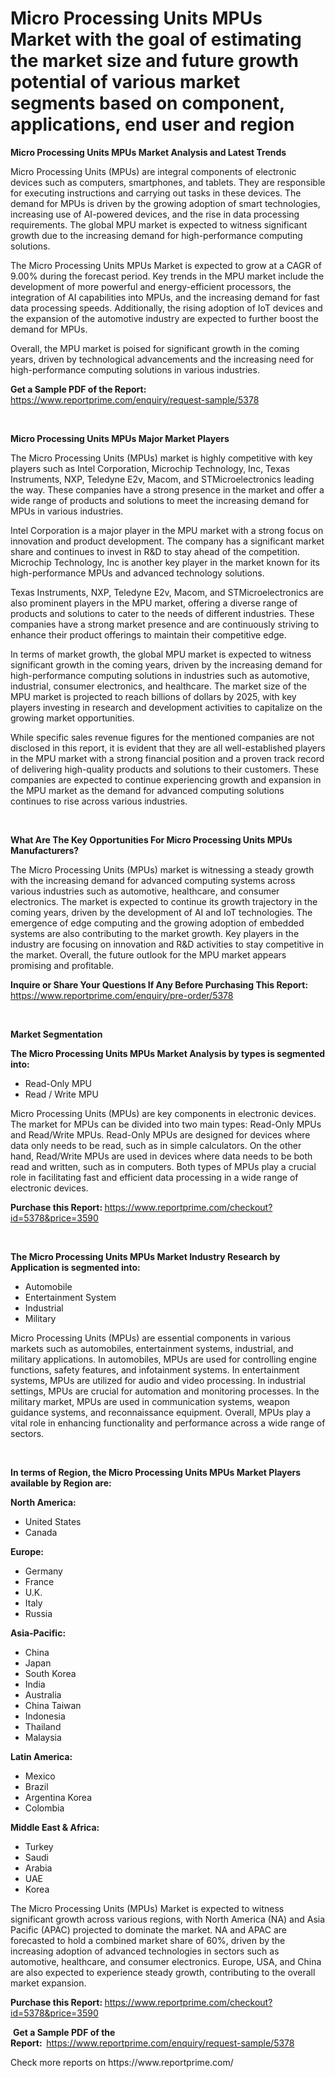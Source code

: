 <p><h1>Micro Processing Units MPUs Market with the goal of estimating the market size and future growth potential of various market segments based on component, applications, end user and region</h1></p><p><strong>Micro Processing Units MPUs Market Analysis and Latest Trends</strong></p>
<p><p>Micro Processing Units (MPUs) are integral components of electronic devices such as computers, smartphones, and tablets. They are responsible for executing instructions and carrying out tasks in these devices. The demand for MPUs is driven by the growing adoption of smart technologies, increasing use of AI-powered devices, and the rise in data processing requirements. The global MPU market is expected to witness significant growth due to the increasing demand for high-performance computing solutions.</p><p>The Micro Processing Units MPUs Market is expected to grow at a CAGR of 9.00% during the forecast period. Key trends in the MPU market include the development of more powerful and energy-efficient processors, the integration of AI capabilities into MPUs, and the increasing demand for fast data processing speeds. Additionally, the rising adoption of IoT devices and the expansion of the automotive industry are expected to further boost the demand for MPUs.</p><p>Overall, the MPU market is poised for significant growth in the coming years, driven by technological advancements and the increasing need for high-performance computing solutions in various industries.</p></p>
<p><strong>Get a Sample PDF of the Report:&nbsp;</strong> <a href="https://www.reportprime.com/enquiry/request-sample/5378">https://www.reportprime.com/enquiry/request-sample/5378</a></p>
<p>&nbsp;</p>
<p><strong>Micro Processing Units MPUs Major Market Players</strong></p>
<p><p>The Micro Processing Units (MPUs) market is highly competitive with key players such as Intel Corporation, Microchip Technology, Inc, Texas Instruments, NXP, Teledyne E2v, Macom, and STMicroelectronics leading the way. These companies have a strong presence in the market and offer a wide range of products and solutions to meet the increasing demand for MPUs in various industries.</p><p>Intel Corporation is a major player in the MPU market with a strong focus on innovation and product development. The company has a significant market share and continues to invest in R&D to stay ahead of the competition. Microchip Technology, Inc is another key player in the market known for its high-performance MPUs and advanced technology solutions.</p><p>Texas Instruments, NXP, Teledyne E2v, Macom, and STMicroelectronics are also prominent players in the MPU market, offering a diverse range of products and solutions to cater to the needs of different industries. These companies have a strong market presence and are continuously striving to enhance their product offerings to maintain their competitive edge.</p><p>In terms of market growth, the global MPU market is expected to witness significant growth in the coming years, driven by the increasing demand for high-performance computing solutions in industries such as automotive, industrial, consumer electronics, and healthcare. The market size of the MPU market is projected to reach billions of dollars by 2025, with key players investing in research and development activities to capitalize on the growing market opportunities.</p><p>While specific sales revenue figures for the mentioned companies are not disclosed in this report, it is evident that they are all well-established players in the MPU market with a strong financial position and a proven track record of delivering high-quality products and solutions to their customers. These companies are expected to continue experiencing growth and expansion in the MPU market as the demand for advanced computing solutions continues to rise across various industries.</p></p>
<p>&nbsp;</p>
<p><strong>What Are The Key Opportunities For Micro Processing Units MPUs Manufacturers?</strong></p>
<p><p>The Micro Processing Units (MPUs) market is witnessing a steady growth with the increasing demand for advanced computing systems across various industries such as automotive, healthcare, and consumer electronics. The market is expected to continue its growth trajectory in the coming years, driven by the development of AI and IoT technologies. The emergence of edge computing and the growing adoption of embedded systems are also contributing to the market growth. Key players in the industry are focusing on innovation and R&D activities to stay competitive in the market. Overall, the future outlook for the MPU market appears promising and profitable.</p></p>
<p><strong>Inquire or Share Your Questions If Any Before Purchasing This Report:</strong> <a href="https://www.reportprime.com/enquiry/pre-order/5378">https://www.reportprime.com/enquiry/pre-order/5378</a></p>
<p>&nbsp;</p>
<p><strong>Market Segmentation</strong></p>
<p><strong>The Micro Processing Units MPUs Market Analysis by types is segmented into:</strong></p>
<p><ul><li>Read-Only MPU</li><li>Read / Write MPU</li></ul></p>
<p><p>Micro Processing Units (MPUs) are key components in electronic devices. The market for MPUs can be divided into two main types: Read-Only MPUs and Read/Write MPUs. Read-Only MPUs are designed for devices where data only needs to be read, such as in simple calculators. On the other hand, Read/Write MPUs are used in devices where data needs to be both read and written, such as in computers. Both types of MPUs play a crucial role in facilitating fast and efficient data processing in a wide range of electronic devices.</p></p>
<p><strong>Purchase this Report:&nbsp;</strong><a href="https://www.reportprime.com/checkout?id=5378&price=3590">https://www.reportprime.com/checkout?id=5378&price=3590</a></p>
<p>&nbsp;</p>
<p><strong>The Micro Processing Units MPUs Market Industry Research by Application is segmented into:</strong></p>
<p><ul><li>Automobile</li><li>Entertainment System</li><li>Industrial</li><li>Military</li></ul></p>
<p><p>Micro Processing Units (MPUs) are essential components in various markets such as automobiles, entertainment systems, industrial, and military applications. In automobiles, MPUs are used for controlling engine functions, safety features, and infotainment systems. In entertainment systems, MPUs are utilized for audio and video processing. In industrial settings, MPUs are crucial for automation and monitoring processes. In the military market, MPUs are used in communication systems, weapon guidance systems, and reconnaissance equipment. Overall, MPUs play a vital role in enhancing functionality and performance across a wide range of sectors.</p></p>
<p>&nbsp;</p>
<p><strong>In terms of Region, the Micro Processing Units MPUs Market Players available by Region are:</strong></p>
<p>
    <p> <strong> North America: </strong>
        <ul>
            <li>United States</li>
            <li>Canada</li>
        </ul>
        </p> 
    <p> <strong> Europe: </strong>
        <ul>
            <li>Germany</li>
            <li>France</li>
            <li>U.K.</li>
            <li>Italy</li>
            <li>Russia</li>
        </ul>
        </p> 
    <p> <strong> Asia-Pacific: </strong>
        <ul>
            <li>China</li>
            <li>Japan</li>
            <li>South Korea</li>
            <li>India</li>
            <li>Australia</li>
            <li>China Taiwan</li>
            <li>Indonesia</li>
            <li>Thailand</li>
            <li>Malaysia</li>
        </ul>
        </p> 
    <p> <strong> Latin America: </strong>
        <ul>
            <li>Mexico</li>
            <li>Brazil</li>
            <li>Argentina Korea</li>
            <li>Colombia</li>
        </ul>
        </p> 
    <p> <strong> Middle East & Africa: </strong>
        <ul>
            <li>Turkey</li>
            <li>Saudi</li>
            <li>Arabia</li>
            <li>UAE</li>
            <li>Korea</li>
        </ul>
    </p>
    </p>
<p><p>The Micro Processing Units (MPUs) Market is expected to witness significant growth across various regions, with North America (NA) and Asia Pacific (APAC) projected to dominate the market. NA and APAC are forecasted to hold a combined market share of 60%, driven by the increasing adoption of advanced technologies in sectors such as automotive, healthcare, and consumer electronics. Europe, USA, and China are also expected to experience steady growth, contributing to the overall market expansion.</p></p>
<p><strong>Purchase this Report: </strong><a href="https://www.reportprime.com/checkout?id=5378&price=3590">https://www.reportprime.com/checkout?id=5378&price=3590</a></p>
<p>&nbsp;<strong>Get a Sample PDF of the Report:&nbsp;&nbsp;</strong><a href="https://www.reportprime.com/enquiry/request-sample/5378">https://www.reportprime.com/enquiry/request-sample/5378</a></p>
<p><strong></strong></p>
<p>Check more reports on https://www.reportprime.com/</p>